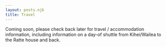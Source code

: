 ```yaml
---
layout: posts.njk
title: Travel
---
```


Coming soon, please check back later for travel / accommodation information, including information on a day-of shuttle from Kihei/Wailea to the Ratte house and back.
